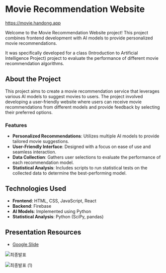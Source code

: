 # Movie Recommendation Website

https://movie.handong.app

Welcome to the Movie Recommendation Website project! This project combines frontend development with AI models to provide personalized movie recommendations.

It was specifically developed for a class (Introduction to Artificial Intelligence Project) project to evaluate the performance of different movie recommendation algorithms.

## About the Project

This project aims to create a movie recommendation service that leverages various AI models to suggest movies to users. The project involved developing a user-friendly website where users can receive movie recommendations from different models and provide feedback by selecting their preferred options.

### Features

- **Personalized Recommendations**: Utilizes multiple AI models to provide tailored movie suggestions.
- **User-Friendly Interface**: Designed with a focus on ease of use and seamless interaction.
- **Data Collection**: Gathers user selections to evaluate the performance of each recommendation model.
- **Statistical Analysis**: Includes scripts to run statistical tests on the collected data to determine the best-performing model.

## Technologies Used

- **Frontend**: HTML, CSS, JavaScript, React
- **Backend**: Firebase
- **AI Models**: Implemented using Python
- **Statistical Analysis**: Python (SciPy, pandas)

## Presentation Resources

- [Google Slide](https://docs.google.com/presentation/d/1w-dSP0eHnLUcET_8HVDNSp6ciXqO_9m6YPY8e53sXKw/present)

![최종발표](https://github.com/junglesub/aiproj-movie/assets/42944002/8442227b-ce45-43d9-a06e-230d179ba44f)

![최종발표 (1)](https://github.com/junglesub/aiproj-movie/assets/42944002/c509b3b5-f339-441b-8145-ca980f8a952c)
